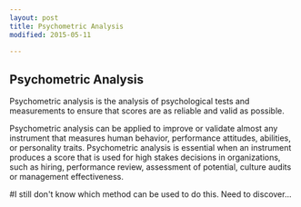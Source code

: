 ```yaml
---
layout: post
title: Psychometric Analysis
modified: 2015-05-11

---
```



## Psychometric Analysis

Psychometric analysis is the analysis of psychological tests and measurements to ensure that scores are as reliable and valid as possible.

Psychometric analysis can be applied to improve or validate almost any instrument that measures human behavior, performance attitudes, abilities, or personality traits. Psychometric analysis is essential when an instrument produces a score that is used for high stakes decisions in organizations, such as hiring, performance review, assessment of potential, culture audits or management effectiveness.

#I  still don't know which method can be used to do this. Need to discover...
